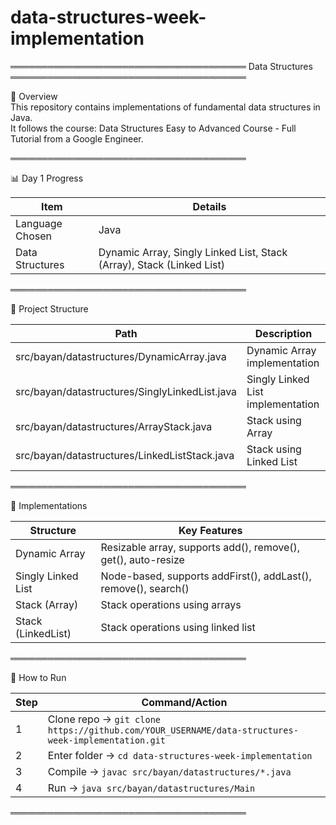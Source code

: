 # data-structures-week-implementation
══════════════════════════════════════
           Data Structures 
══════════════════════════════════════

📌 Overview  
This repository contains implementations of fundamental data structures in Java.  
It follows the course: Data Structures Easy to Advanced Course - Full Tutorial from a Google Engineer.  

══════════════════════════════════════

📊 Day 1 Progress  

| Item                  | Details                                                                 |
|-----------------------|-------------------------------------------------------------------------|
| Language Chosen       | Java                                                                    |
| Data Structures       | Dynamic Array, Singly Linked List, Stack (Array), Stack (Linked List)   |

══════════════════════════════════════

📂 Project Structure  

| Path                                   | Description               |
|----------------------------------------|---------------------------|
| src/bayan/datastructures/DynamicArray.java   | Dynamic Array implementation |
| src/bayan/datastructures/SinglyLinkedList.java | Singly Linked List implementation |
| src/bayan/datastructures/ArrayStack.java      | Stack using Array          |
| src/bayan/datastructures/LinkedListStack.java | Stack using Linked List    |

══════════════════════════════════════

📖 Implementations  

| Structure         | Key Features                                                  |
|-------------------|---------------------------------------------------------------|
| Dynamic Array     | Resizable array, supports add(), remove(), get(), auto-resize |
| Singly Linked List| Node-based, supports addFirst(), addLast(), remove(), search()|
| Stack (Array)     | Stack operations using arrays                                 |
| Stack (LinkedList)| Stack operations using linked list                            |

══════════════════════════════════════

🚀 How to Run  

| Step | Command/Action                                                                  |
|------|---------------------------------------------------------------------------------|
| 1    | Clone repo → `git clone https://github.com/YOUR_USERNAME/data-structures-week-implementation.git` |
| 2    | Enter folder → `cd data-structures-week-implementation`                         |
| 3    | Compile → `javac src/bayan/datastructures/*.java`                               |
| 4    | Run → `java src/bayan/datastructures/Main`                                      |

══════════════════════════════════════
